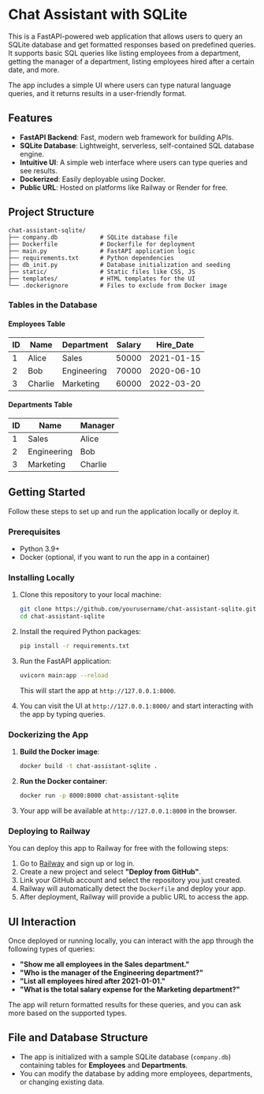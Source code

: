 # Chat Assistant with SQLite

This is a FastAPI-powered web application that allows users to query an SQLite database and get formatted responses based on predefined queries. It supports basic SQL queries like listing employees from a department, getting the manager of a department, listing employees hired after a certain date, and more.

The app includes a simple UI where users can type natural language queries, and it returns results in a user-friendly format.

## Features

- **FastAPI Backend**: Fast, modern web framework for building APIs.
- **SQLite Database**: Lightweight, serverless, self-contained SQL database engine.
- **Intuitive UI**: A simple web interface where users can type queries and see results.
- **Dockerized**: Easily deployable using Docker.
- **Public URL**: Hosted on platforms like Railway or Render for free.

## Project Structure

```
chat-assistant-sqlite/
├── company.db            # SQLite database file
├── Dockerfile            # Dockerfile for deployment
├── main.py               # FastAPI application logic
├── requirements.txt      # Python dependencies
├── db_init.py            # Database initialization and seeding
├── static/               # Static files like CSS, JS
├── templates/            # HTML templates for the UI
└── .dockerignore         # Files to exclude from Docker image
```

### Tables in the Database

#### Employees Table

| ID  | Name    | Department  | Salary | Hire_Date  |
| --- | ------- | ----------- | ------ | ---------- |
| 1   | Alice   | Sales       | 50000  | 2021-01-15 |
| 2   | Bob     | Engineering | 70000  | 2020-06-10 |
| 3   | Charlie | Marketing   | 60000  | 2022-03-20 |

#### Departments Table

| ID  | Name        | Manager |
| --- | ----------- | ------- |
| 1   | Sales       | Alice   |
| 2   | Engineering | Bob     |
| 3   | Marketing   | Charlie |

## Getting Started

Follow these steps to set up and run the application locally or deploy it.

### Prerequisites

- Python 3.9+
- Docker (optional, if you want to run the app in a container)

### Installing Locally

1. Clone this repository to your local machine:

   ```bash
   git clone https://github.com/yourusername/chat-assistant-sqlite.git
   cd chat-assistant-sqlite
   ```

2. Install the required Python packages:

   ```bash
   pip install -r requirements.txt
   ```

3. Run the FastAPI application:

   ```bash
   uvicorn main:app --reload
   ```

   This will start the app at `http://127.0.0.1:8000`.

4. You can visit the UI at `http://127.0.0.1:8000/` and start interacting with the app by typing queries.

### Dockerizing the App

1. **Build the Docker image**:

   ```bash
   docker build -t chat-assistant-sqlite .
   ```

2. **Run the Docker container**:

   ```bash
   docker run -p 8000:8000 chat-assistant-sqlite
   ```

3. Your app will be available at `http://127.0.0.1:8000` in the browser.

### Deploying to Railway

You can deploy this app to Railway for free with the following steps:

1. Go to [Railway](https://railway.app/) and sign up or log in.
2. Create a new project and select **"Deploy from GitHub"**.
3. Link your GitHub account and select the repository you just created.
4. Railway will automatically detect the `Dockerfile` and deploy your app.
5. After deployment, Railway will provide a public URL to access the app.

## UI Interaction

Once deployed or running locally, you can interact with the app through the following types of queries:

- **"Show me all employees in the Sales department."**
- **"Who is the manager of the Engineering department?"**
- **"List all employees hired after 2021-01-01."**
- **"What is the total salary expense for the Marketing department?"**

The app will return formatted results for these queries, and you can ask more based on the supported types.

## File and Database Structure

- The app is initialized with a sample SQLite database (`company.db`) containing tables for **Employees** and **Departments**.
- You can modify the database by adding more employees, departments, or changing existing data.
